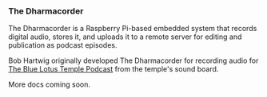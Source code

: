 ### The Dharmacorder

The Dharmacorder is a Raspberry Pi-based embedded system that records digital audio, stores it, and uploads it to a remote server for editing and publication as podcast episodes.

Bob Hartwig originally developed The Dharmacorder for recording audio for [The Blue Lotus Temple Podcast](https://www.bluelotustemple.org/podcast/) from the temple's sound board.

More docs coming soon.
